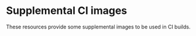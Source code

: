 # Supplemental CI images

These resources provide some supplemental images to be used in CI builds.
